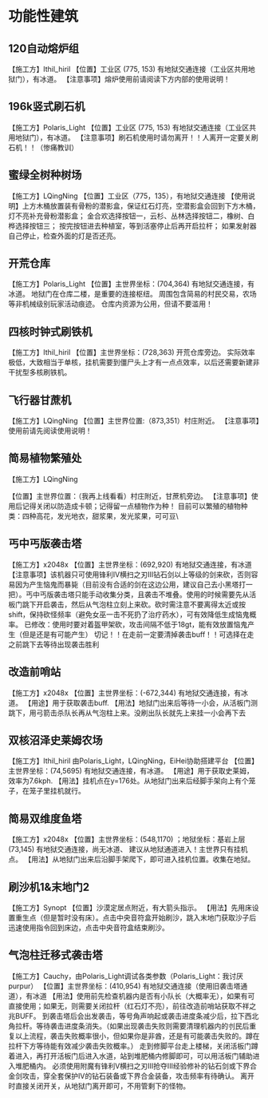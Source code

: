 # 功能性建筑

## 120自动熔炉组
【施工方】Ithil_hiril
【位置】工业区 (775, 153) 有地狱交通连接（工业区共用地狱门），有冰道。
【注意事项】熔炉使用前请阅读下方内部的使用说明！

## 196k竖式刷石机
【施工方】Polaris_Light
【位置】工业区 (775, 153) 有地狱交通连接（工业区共用地狱门），有冰道。
【注意事项】刷石机使用时请勿离开！！人离开一定要关刷石机！！（惨痛教训）

## 蜜绿全树种树场
【施工方】LQingNing
【位置】工业区（775，135），有地狱交通连接
【使用说明】上方木桶放置装有骨粉的潜影盒，保证红石灯亮，空潜影盒会回到下方木桶，灯不亮补充骨粉潜影盒；
金合欢选择按钮一，云杉、丛林选择按钮二，橡树、白桦选择按钮三；
按完按钮进去种植室，等到活塞停止后再开启拉杆；
如果发射器自己停止，检查外面的灯是否还亮。

## 开荒仓库
【施工方】Polaris_Light
【位置】主世界坐标：(704,364) 有地狱交通连接，有冰道。
地狱门在仓库二楼，是重要的连接枢纽。
周围包含简易的村民交易，农场等非机械级别玩家活动痕迹。
仓库内资源为公用，但请不要滥用！

## 四核时钟式刷铁机
【施工方】Ithil_hiril
【位置】主世界坐标：(728,363) 开荒仓库旁边。
实际效率极低，大致相当于单核，挂机需要到僵尸头上才有一点点效率，以后还需要新建非干扰型多核刷铁机。

## 飞行器甘蔗机
【施工方】LQingNing
【位置】主世界位置:（873,351）村庄附近。
【注意事项】使用前请先阅读使用说明！

## 简易植物繁殖处
【施工方】LQingNing

【位置】主世界位置：（我再上线看看）村庄附近，甘蔗机旁边。
【注意事项】使用后记得关闭以防造成卡顿；记得留一点植物作为种！
目前可以繁殖的植物种类：四种高花，发光地衣，甜浆果，发光浆果，可可豆\

## 丐中丐版袭击塔
【施工方】x2048x
【位置】主世界坐标：(692,920) 有地狱交通连接，有冰道
【注意事项】该机器只可使用锋利IV横扫之刃III钻石剑以上等级的剑来砍，否则容易因为产生恼鬼而暴毙（目前没有合适的剑在这边公用，建议自己去小黑塔打一把）。丐中丐版袭击塔只能手动收集分类，且袭击不堆叠。使用的时候需要先从活板门跳下开启袭击，然后从气泡柱立刻上来砍。砍时需注意不要离得太近或按shift，保持砍怪频率（避免女巫一击不死扔了治疗药水），可有效降低生成恼鬼概率。
已修改：使用时要对着盔甲架砍，攻击间隔不低于18gt，能有效放置恼鬼产生（但是还是有可能产生）
切记！！在走前一定要清掉袭击buff！！可选择在走之前跳下去等待出现袭击胜利

## 改造前哨站
【施工方】x2048x
【位置】主世界坐标：(-672,344) 有地狱交通连接，有冰道。
【用途】用于获取袭击buff.
【用法】地狱门出来后等待一小会，从活板门测跳下，用弓箭击杀队长再从气泡柱上来。没刷出队长就先上来挂一小会再下去

## 双核沼泽史莱姆农场
【施工方】Ithil_hiril 由Polaris_Light，LQingNing，EiHei协助搭建平台
【位置】主世界坐标：(74,5695) 有地狱交通连接，有冰道。
【用途】用于获取史莱姆，效率为7.6kph.
【用法】挂机点在y=176处。从地狱门出来后经脚手架向上有个笼子，在笼子里挂机就行。

## 简易双维度鱼塔
【施工方】x2048x
【位置】主世界坐标：(548,1170) ；地狱坐标：基岩上层(73,145)
有地狱交通连接，尚无冰道、
建议从地狱通道进入！主世界只有挂机点。
【用法】从地狱门出来后沿脚手架爬下，即可进入挂机位置。收集在地狱。

## 刷沙机1&末地门2
【施工方】Synopt
【位置】沙漠定居点附近，有大箭头指示。
【用法】先用床设置重生点（但是暂时没有床）。点击中央音符盒开始刷沙，跳入末地门获取沙子后迅速使用指令回到床边，点击中央音符盒结束刷沙。

## 气泡柱迁移式袭击塔
【施工方】Cauchy，由Polaris_Light调试各类参数（Polaris_Light：我讨厌purpur）
【位置】主世界坐标：(410,954) 有地狱交通连接（使用旧袭击塔通道），有冰道
【用法】使用前先检查机器内是否有小队长（大概率无），如果有可直接使用；如果无，则需要关闭拉杆（红石灯不亮），前往改造前哨站获取不祥之兆BUFF。
到袭击塔后会出发袭击，等号角声响起或袭击进度条减少后，拉下西北角拉杆。等待袭击进度条消失。（如果出现袭击失败则需要清理机器内的刌民后重复以上流程，袭击失败概率很小，但如果你是非酋，还是有可能袭击失败的。蹲在拉杆下方等待能有效减少袭击失败概率。）
走到修脚平台走上楼梯，关闭活板门蹲着进入，再打开活板门后进入水道，站到堆肥桶内修脚即可，可以用活板门辅助进入堆肥桶内。
必须使用附魔有锋利V横扫之刃III抢夺III经验修补的钻石剑或下界合金剑攻击，穿全套保护IV的钻石装备或下界合金装备，攻击频率有待确认。
离开时直接关闭开关，从地狱门离开即可，不用管剩下的怪物。